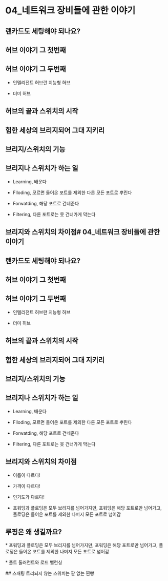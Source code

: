 # 04_네트워크 장비들에 관한 이야기

## 랜카드도 세팅해야 되나요?

## 허브 이야기 그 첫번째

## 허브 이야기 그 두번째

* 인텔리전트 허브란 지능형 허브

* 더미 허브

## 허브의 끝과 스위치의 시작

## 험한 세상의 브리지되어 그대 지키리

## 브리지/스위치의 기능

## 브리지나 스위치가 하는 일

- Learning, 배운다

- Flloding, 모르면 들어온 포트를 제외한 다른 모든 포트로 뿌린다

- Forwatding, 해당 포트로 건네준다

- Filtering, 다른 포트로는 못 건너가게 막는다

## 브리지와 스위치의 차이점# 04_네트워크 장비들에 관한 이야기

## 랜카드도 세팅해야 되나요?

## 허브 이야기 그 첫번째

## 허브 이야기 그 두번째

* 인텔리전트 허브란 지능형 허브

* 더미 허브

## 허브의 끝과 스위치의 시작

## 험한 세상의 브리지되어 그대 지키리

## 브리지/스위치의 기능

## 브리지나 스위치가 하는 일

- Learning, 배운다

- Flloding, 모르면 들어온 포트를 제외한 다른 모든 포트로 뿌린다

- Forwatding, 해당 포트로 건네준다

- Filtering, 다른 포트로는 못 건너가게 막는다

## 브리지와 스위치의 차이점

- 이름이 다르다!

- 가격이 다르다!

- 인기도가 다르다!

* 포워딩과 플로딩은 모두 브리지를 넘어가지만, 포워딩은 해당 포트로만 넘어가고, 플로딩은 들어온 포트를 제외한 나머지 모든 포트로 넘어감

## 루핑은 왜 생길까요?

* 포워딩과 플로딩은 모두 브리지를 넘어가지만, 포워딩은 해당 포트로만 넘어가고, 플로딩은 들어온 포트를 제외한 나머지 모든 포트로 넘어감

* 폴트 톨러런트와 로드 밸런싱

## 스패팅 트리되지 않는 스위치는 팥 없는 찐빵

